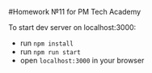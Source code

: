 #Homework №11 for PM Tech Academy

To start dev server on localhost:3000:
- run `npm install`
- run `npm run start`
- open `localhost:3000` in your browser
